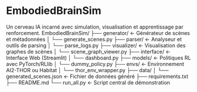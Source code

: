 # EmbodiedBrainSim
Un cerveau IA incarné avec simulation, visualisation et apprentissage par renforcement.
EmbodiedBrainSim/
├── generator/                  ← Générateur de scènes et métadonnées
│   └── generate_scenes.py
├── parser/                     ← Analyseur et outils de parsing
│   └── parse_logs.py
├── visualizer/                 ← Visualisation des graphes de scènes
│   └── scene_graph_viewer.py
├── interface/                  ← Interface Web (Streamlit)
│   └── dashboard.py
├── models/                     ← Politiques RL avec PyTorch/RLlib
│   └── dummy_policy.py
├── envs/                       ← Environnement AI2-THOR ou Habitat
│   └── thor_env_wrapper.py
├── data/
│   └── generated_scenes.json   ← Fichier de données généré
├── requirements.txt
├── README.md
└── run_all.py                  ← Script central de démonstration

